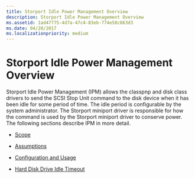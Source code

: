 ```yaml
---
title: Storport Idle Power Management Overview
description: Storport Idle Power Management Overview
ms.assetid: 1ad47775-4d7a-47c4-83eb-774e58c863d3
ms.date: 04/20/2017
ms.localizationpriority: medium
---
```


# Storport Idle Power Management Overview

Storport Idle Power Management (IPM) allows the classpnp and disk class drivers to send the SCSI Stop Unit command to the disk device when it has been idle for some period of time. The idle period is configurable by the system administrator. The Storport miniport driver is responsible for how the command is used by the Storport miniport driver to conserve power. The following sections describe IPM in more detail.

- [Scope](ipm-scope.md)

- [Assumptions](ipm-assumptions.md)

- [Configuration and Usage](ipm-configuration-and-usage.md)

- [Hard Disk Drive Idle Timeout](ipm-hard-disk-drive-idle-timeout.md)
